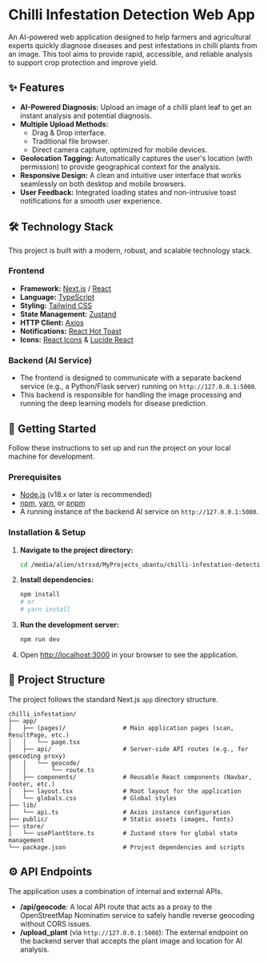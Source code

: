 # Chilli Infestation Detection Web App

An AI-powered web application designed to help farmers and agricultural experts quickly diagnose diseases and pest infestations in chilli plants from an image. This tool aims to provide rapid, accessible, and reliable analysis to support crop protection and improve yield.

## ✨ Features

-   **AI-Powered Diagnosis:** Upload an image of a chilli plant leaf to get an instant analysis and potential diagnosis.
-   **Multiple Upload Methods:**
    -   Drag & Drop interface.
    -   Traditional file browser.
    -   Direct camera capture, optimized for mobile devices.
-   **Geolocation Tagging:** Automatically captures the user's location (with permission) to provide geographical context for the analysis.
-   **Responsive Design:** A clean and intuitive user interface that works seamlessly on both desktop and mobile browsers.
-   **User Feedback:** Integrated loading states and non-intrusive toast notifications for a smooth user experience.

## 🛠️ Technology Stack

This project is built with a modern, robust, and scalable technology stack.

### Frontend

-   **Framework:** [Next.js](https://nextjs.org/) / [React](https://reactjs.org/)
-   **Language:** [TypeScript](https://www.typescriptlang.org/)
-   **Styling:** [Tailwind CSS](https://tailwindcss.com/)
-   **State Management:** [Zustand](https://github.com/pmndrs/zustand)
-   **HTTP Client:** [Axios](https://axios-http.com/)
-   **Notifications:** [React Hot Toast](https://react-hot-toast.com/)
-   **Icons:** [React Icons](https://react-icons.github.io/react-icons/) & [Lucide React](https://lucide.dev/)

### Backend (AI Service)

-   The frontend is designed to communicate with a separate backend service (e.g., a Python/Flask server) running on `http://127.0.0.1:5000`.
-   This backend is responsible for handling the image processing and running the deep learning models for disease prediction.

## 🚀 Getting Started

Follow these instructions to set up and run the project on your local machine for development.

### Prerequisites

-   [Node.js](https://nodejs.org/en/) (v18.x or later is recommended)
-   [npm](https://www.npmjs.com/), [yarn](https://yarnpkg.com/), or [pnpm](https://pnpm.io/)
-   A running instance of the backend AI service on `http://127.0.0.1:5000`.

### Installation & Setup

1.  **Navigate to the project directory:**
    ```bash
    cd /media/alien/strssd/MyProjects_ubantu/chilli-infestation-detection-web-app/chilli_infestation
    ```

2.  **Install dependencies:**
    ```bash
    npm install
    # or
    # yarn install
    ```

3.  **Run the development server:**
    ```bash
    npm run dev
    ```

4.  Open [http://localhost:3000](http://localhost:3000) in your browser to see the application.

## 📁 Project Structure

The project follows the standard Next.js `app` directory structure.

```
chilli_infestation/
├── app/
│   ├── (pages)/                # Main application pages (scan, ResultPage, etc.)
│   │   └── page.tsx
│   ├── api/                    # Server-side API routes (e.g., for geocoding proxy)
│   │   └── geocode/
│   │       └── route.ts
│   ├── components/             # Reusable React components (Navbar, Footer, etc.)
│   ├── layout.tsx              # Root layout for the application
│   └── globals.css             # Global styles
├── lib/
│   └── api.ts                  # Axios instance configuration
├── public/                     # Static assets (images, fonts)
├── store/
│   └── usePlantStore.ts        # Zustand store for global state management
└── package.json                # Project dependencies and scripts
```

## ⚙️ API Endpoints

The application uses a combination of internal and external APIs.

-   **/api/geocode**: A local API route that acts as a proxy to the OpenStreetMap Nominatim service to safely handle reverse geocoding without CORS issues.
-   **/upload_plant** (via `http://127.0.0.1:5000`): The external endpoint on the backend server that accepts the plant image and location for AI analysis.
